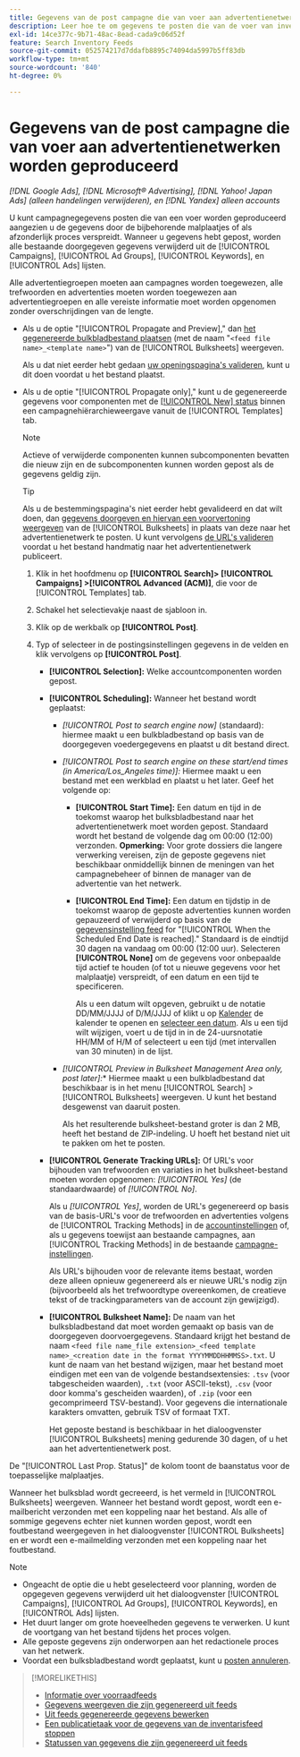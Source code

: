 ```yaml
---
title: Gegevens van de post campagne die van voer aan advertentienetwerken worden geproduceerd
description: Leer hoe te om gegevens te posten die van de voer van inventarisgegevens aan advertentienetwerken worden geproduceerd.
exl-id: 14ce377c-9b71-48ac-8ead-cada9c06d52f
feature: Search Inventory Feeds
source-git-commit: 052574217d7ddafb8895c74094da5997b5ff83db
workflow-type: tm+mt
source-wordcount: '840'
ht-degree: 0%

---
```


# Gegevens van de post campagne die van voer aan advertentienetwerken worden geproduceerd

*[!DNL Google Ads], [!DNL Microsoft® Advertising], [!DNL Yahoo! Japan Ads] (alleen handelingen verwijderen), en [!DNL Yandex] alleen accounts*

U kunt campagnegegevens posten die van een voer worden geproduceerd aangezien u de gegevens door de bijbehorende malplaatjes of als afzonderlijk proces verspreidt. Wanneer u gegevens hebt gepost, worden alle bestaande doorgegeven gegevens verwijderd uit de [!UICONTROL Campaigns], [!UICONTROL Ad Groups], [!UICONTROL Keywords], en [!UICONTROL Ads] lijsten.

Alle advertentiegroepen moeten aan campagnes worden toegewezen, alle trefwoorden en advertenties moeten worden toegewezen aan advertentiegroepen en alle vereiste informatie moet worden opgenomen zonder overschrijdingen van de lengte.

* Als u de optie &quot;[!UICONTROL Propagate and Preview],&quot; dan [het gegenereerde bulkbladbestand plaatsen](/help/search-social-commerce/campaign-management/bulksheets/bulksheet-post.md) (met de naam &quot;`<feed file name>_<template name>`&quot;) van de [!UICONTROL Bulksheets] weergeven.

  Als u dat niet eerder hebt gedaan [uw openingspagina&#39;s valideren](/help/search-social-commerce/campaign-management/bulksheets/bulksheet-validate-landing-pages.md), kunt u dit doen voordat u het bestand plaatst.

* Als u de optie &quot;[!UICONTROL Propagate only],&quot; kunt u de gegenereerde gegevens voor componenten met de [[!UICONTROL New] status](propagated-data-status.md) binnen een campagnehiërarchieweergave vanuit de [!UICONTROL Templates] tab.

  >[!NOTE]
  >
  >Actieve of verwijderde componenten kunnen subcomponenten bevatten die nieuw zijn en de subcomponenten kunnen worden gepost als de gegevens geldig zijn.

  >[!TIP]
  >
  >Als u de bestemmingspagina&#39;s niet eerder hebt gevalideerd en dat wilt doen, dan [gegevens doorgeven en hiervan een voorvertoning weergeven](feed-data-propagate.md) van de [!UICONTROL Bulksheets] in plaats van deze naar het advertentienetwerk te posten. U kunt vervolgens [de URL&#39;s valideren](/help/search-social-commerce/campaign-management/bulksheets/bulksheet-validate-landing-pages.md) voordat u het bestand handmatig naar het advertentienetwerk publiceert.

   1. Klik in het hoofdmenu op **[!UICONTROL Search]> [!UICONTROL Campaigns] >[!UICONTROL Advanced (ACM)]**, die voor de [!UICONTROL Templates] tab.

   1. Schakel het selectievakje naast de sjabloon in.

   1. Klik op de werkbalk op **[!UICONTROL Post]**.

   1. Typ of selecteer in de postingsinstellingen gegevens in de velden en klik vervolgens op **[!UICONTROL Post]**.

      * **[!UICONTROL Selection]:** Welke accountcomponenten worden gepost.

      * **[!UICONTROL Scheduling]:** Wanneer het bestand wordt geplaatst:

         * *[!UICONTROL Post to search engine now]* (standaard): hiermee maakt u een bulkbladbestand op basis van de doorgegeven voedergegevens en plaatst u dit bestand direct.

         * *[!UICONTROL Post to search engine on these start/end times (in America/Los_Angeles time)]:* Hiermee maakt u een bestand met een werkblad en plaatst u het later. Geef het volgende op:

            * **[!UICONTROL Start Time]:** Een datum en tijd in de toekomst waarop het bulksbladbestand naar het advertentienetwerk moet worden gepost. Standaard wordt het bestand de volgende dag om 00:00 (12:00) verzonden. **Opmerking:** Voor grote dossiers die langere verwerking vereisen, zijn de geposte gegevens niet beschikbaar onmiddellijk binnen de meningen van het campagnebeheer of binnen de manager van de advertentie van het netwerk.

            * **[!UICONTROL End Time]:** Een datum en tijdstip in de toekomst waarop de geposte advertenties kunnen worden gepauzeerd of verwijderd op basis van de [gegevensinstelling feed](feed-settings-manage.md#feed-data-settings) for &quot;[!UICONTROL When the Scheduled End Date is reached].&quot; Standaard is de eindtijd 30 dagen na vandaag om 00:00 (12:00 uur). Selecteren **[!UICONTROL None]** om de gegevens voor onbepaalde tijd actief te houden (of tot u nieuwe gegevens voor het malplaatje) verspreidt, of een datum en een tijd te specificeren.

              Als u een datum wilt opgeven, gebruikt u de notatie DD/MM/JJJJ of D/M/JJJJ of klikt u op [Kalender](/help/search-social-commerce/assets/calendar.png "Kalender") de kalender te openen en [selecteer een datum](/help/search-social-commerce/common-tasks/navigation-editing-selection/calendar.md). Als u een tijd wilt wijzigen, voert u de tijd in in de 24-uursnotatie HH/MM of H/M of selecteert u een tijd (met intervallen van 30 minuten) in de lijst.

         * *[!UICONTROL Preview in Bulksheet Management Area only, post later]:** Hiermee maakt u een bulkbladbestand dat beschikbaar is in het menu [!UICONTROL Search] > [!UICONTROL Bulksheets] weergeven. U kunt het bestand desgewenst van daaruit posten.

           Als het resulterende bulksheet-bestand groter is dan 2 MB, heeft het bestand de ZIP-indeling. U hoeft het bestand niet uit te pakken om het te posten.

      * **[!UICONTROL Generate Tracking URLs]:** Of URL&#39;s voor bijhouden van trefwoorden en variaties in het bulksheet-bestand moeten worden opgenomen: *[!UICONTROL Yes]* (de standaardwaarde) of *[!UICONTROL No]*.

        Als u *[!UICONTROL Yes]*, worden de URL&#39;s gegenereerd op basis van de basis-URL&#39;s voor de trefwoorden en advertenties volgens de [!UICONTROL Tracking Methods] in de [accountinstellingen](/help/search-social-commerce/campaign-management/accounts/ad-network-account-manage.md) of, als u gegevens toewijst aan bestaande campagnes, aan [!UICONTROL Tracking Methods] in de bestaande [campagne-instellingen](/help/search-social-commerce/campaign-management/campaigns/campaign-manage.md).

        Als URL&#39;s bijhouden voor de relevante items bestaat, worden deze alleen opnieuw gegenereerd als er nieuwe URL&#39;s nodig zijn (bijvoorbeeld als het trefwoordtype overeenkomen, de creatieve tekst of de trackingparameters van de account zijn gewijzigd).

      * **[!UICONTROL Bulksheet Name]:** De naam van het bulksbladbestand dat moet worden gemaakt op basis van de doorgegeven doorvoergegevens. Standaard krijgt het bestand de naam `<feed file name_file extension>_<feed template name>_<creation date in the format YYYYMMDDHHMMSS>.txt`. U kunt de naam van het bestand wijzigen, maar het bestand moet eindigen met een van de volgende bestandsextensies: `.tsv` (voor tabgescheiden waarden), `.txt` (voor ASCII-tekst), `.csv` (voor door komma&#39;s gescheiden waarden), of `.zip` (voor een gecomprimeerd TSV-bestand). Voor gegevens die internationale karakters omvatten, gebruik TSV of formaat TXT.

        Het geposte bestand is beschikbaar in het dialoogvenster [!UICONTROL Bulksheets] mening gedurende 30 dagen, of u het aan het advertentienetwerk post.

De &quot;[!UICONTROL Last Prop. Status]&quot; de kolom toont de baanstatus voor de toepasselijke malplaatjes.

Wanneer het bulksblad wordt gecreeerd, is het vermeld in [!UICONTROL Bulksheets] weergeven. Wanneer het bestand wordt gepost, wordt een e-mailbericht verzonden met een koppeling naar het bestand. Als alle of sommige gegevens echter niet kunnen worden gepost, wordt een foutbestand weergegeven in het dialoogvenster [!UICONTROL Bulksheets] en er wordt een e-mailmelding verzonden met een koppeling naar het foutbestand.

>[!NOTE]
>
>* Ongeacht de optie die u hebt geselecteerd voor planning, worden de opgegeven gegevens verwijderd uit het dialoogvenster [!UICONTROL Campaigns], [!UICONTROL Ad Groups], [!UICONTROL Keywords], en [!UICONTROL Ads] lijsten.
>* Het duurt langer om grote hoeveelheden gegevens te verwerken. U kunt de voortgang van het bestand tijdens het proces volgen.
>* Alle geposte gegevens zijn onderworpen aan het redactionele proces van het netwerk.
>* Voordat een bulksbladbestand wordt geplaatst, kunt u [posten annuleren](/help/search-social-commerce/campaign-management/bulksheets/bulksheet-stop-job.md).

>[!MORELIKETHIS]
>
>* [Informatie over voorraadfeeds](inventory-feeds-about.md)
>* [Gegevens weergeven die zijn gegenereerd uit feeds](propagated-data-view.md)
>* [Uit feeds gegenereerde gegevens bewerken](propagated-data-edit.md)
>* [Een publicatietaak voor de gegevens van de inventarisfeed stoppen](stop-job.md)
>* [Statussen van gegevens die zijn gegenereerd uit feeds](propagated-data-status.md)
